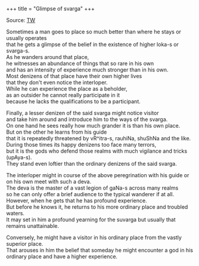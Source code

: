 +++
title = "Glimpse of svarga"
+++

Source: [TW](https://x.com/blog_supplement/status/1832624133076627798)

Sometimes a man goes to place so much better than where he stays or usually operates  
that he gets a glimpse of the belief in the existence of higher loka-s or svarga-s.  
As he wanders around that place,  
he witnesses an abundance of things that so rare in his own  
and has an intensity of experience much stronger than in his own.  
Most denizens of that place have their own higher lives  
that they don't even notice the interloper.  
While he can experience the place as a beholder,  
as an outsider he cannot really participate in it  
because he lacks the qualifications to be a participant.  

Finally, a lesser denizen of the said svarga might notice visitor  
and take him around and introduce him to the ways of the svarga.  
On one hand he sees really how much grander it is than his own place.  
But on the other he learns from his guide  
that it is repeatedly threatened by vR^itra-s, rauhiNa, shuShNa and the like.  
During those times its happy denizens too face many terrors,  
but it is the gods who defend those realms with much vigilance and tricks (upAya-s).  
They stand even loftier than the ordinary denizens of the said svarga. 

The interloper might in course of the above peregrination with his guide or on his own meet with such a deva.  
The deva is the master of a vast legion of gaNa-s across many realms  
so he can only offer a brief audience to the typical wanderer if at all.  
However, when he gets that he has profound experience.  
But before he knows it, he returns to his more ordinary place and troubled waters.  
It may set in him a profound yearning for the suvarga but usually that remains unattainable. 

Conversely, he might have a visitor in his ordinary place from the vastly superior place.  
That arouses in him the belief that someday he might encounter a god in his ordinary place and have a higher experience.